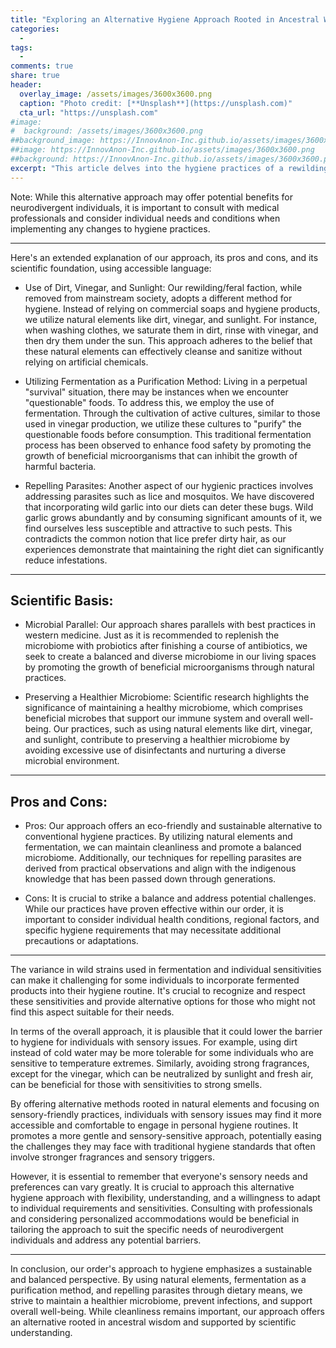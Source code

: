 ```yaml
---
title: "Exploring an Alternative Hygiene Approach Rooted in Ancestral Wisdom: A Perspective for Consideration"
categories:
  - 
tags:
  - 
comments: true
share: true
header:
  overlay_image: /assets/images/3600x3600.png
  caption: "Photo credit: [**Unsplash**](https://unsplash.com)"
  cta_url: "https://unsplash.com"
#image:
#  background: /assets/images/3600x3600.png
##background_image: https://InnovAnon-Inc.github.io/assets/images/3600x3600.png
##image: https://InnovAnon-Inc.github.io/assets/images/3600x3600.png
##background: https://InnovAnon-Inc.github.io/assets/images/3600x3600.png
excerpt: "This article delves into the hygiene practices of a rewilding/feral faction within a religious order, uncovering their alternative approach based on ancestral wisdom. By utilizing natural elements like dirt, vinegar, and sunlight, alongside fermentation for purification and dietary methods for repelling parasites, they aim to maintain a balanced microbiome and promote overall well-being. The scientific basis behind these practices is explored, highlighting the importance of preserving a healthy microbiome and embracing a sustainable perspective. Additionally, this approach is proposed as a potentially viable alternative system of hygienic standards, particularly beneficial for neurodivergent individuals who may face challenges adhering to contemporary standards."
---
```


Note: While this alternative approach may offer potential benefits for neurodivergent individuals, it is important to consult with medical professionals and consider individual needs and conditions when implementing any changes to hygiene practices.

-----

Here's an extended explanation of our approach, its pros and cons, and its scientific foundation, using accessible language:

- Use of Dirt, Vinegar, and Sunlight: Our rewilding/feral faction, while removed from mainstream society, adopts a different method for hygiene. Instead of relying on commercial soaps and hygiene products, we utilize natural elements like dirt, vinegar, and sunlight. For instance, when washing clothes, we saturate them in dirt, rinse with vinegar, and then dry them under the sun. This approach adheres to the belief that these natural elements can effectively cleanse and sanitize without relying on artificial chemicals.

- Utilizing Fermentation as a Purification Method: Living in a perpetual "survival" situation, there may be instances when we encounter "questionable" foods. To address this, we employ the use of fermentation. Through the cultivation of active cultures, similar to those used in vinegar production, we utilize these cultures to "purify" the questionable foods before consumption. This traditional fermentation process has been observed to enhance food safety by promoting the growth of beneficial microorganisms that can inhibit the growth of harmful bacteria.

- Repelling Parasites: Another aspect of our hygienic practices involves addressing parasites such as lice and mosquitos. We have discovered that incorporating wild garlic into our diets can deter these bugs. Wild garlic grows abundantly and by consuming significant amounts of it, we find ourselves less susceptible and attractive to such pests. This contradicts the common notion that lice prefer dirty hair, as our experiences demonstrate that maintaining the right diet can significantly reduce infestations.

-----

## Scientific Basis:

- Microbial Parallel: Our approach shares parallels with best practices in western medicine. Just as it is recommended to replenish the microbiome with probiotics after finishing a course of antibiotics, we seek to create a balanced and diverse microbiome in our living spaces by promoting the growth of beneficial microorganisms through natural practices.

- Preserving a Healthier Microbiome: Scientific research highlights the significance of maintaining a healthy microbiome, which comprises beneficial microbes that support our immune system and overall well-being. Our practices, such as using natural elements like dirt, vinegar, and sunlight, contribute to preserving a healthier microbiome by avoiding excessive use of disinfectants and nurturing a diverse microbial environment.

-----

## Pros and Cons:

- Pros: Our approach offers an eco-friendly and sustainable alternative to conventional hygiene practices. By utilizing natural elements and fermentation, we can maintain cleanliness and promote a balanced microbiome. Additionally, our techniques for repelling parasites are derived from practical observations and align with the indigenous knowledge that has been passed down through generations.

- Cons: It is crucial to strike a balance and address potential challenges. While our practices have proven effective within our order, it is important to consider individual health conditions, regional factors, and specific hygiene requirements that may necessitate additional precautions or adaptations.

-----

The variance in wild strains used in fermentation and individual sensitivities can make it challenging for some individuals to incorporate fermented products into their hygiene routine. It's crucial to recognize and respect these sensitivities and provide alternative options for those who might not find this aspect suitable for their needs.

In terms of the overall approach, it is plausible that it could lower the barrier to hygiene for individuals with sensory issues. For example, using dirt instead of cold water may be more tolerable for some individuals who are sensitive to temperature extremes. Similarly, avoiding strong fragrances, except for the vinegar, which can be neutralized by sunlight and fresh air, can be beneficial for those with sensitivities to strong smells.

By offering alternative methods rooted in natural elements and focusing on sensory-friendly practices, individuals with sensory issues may find it more accessible and comfortable to engage in personal hygiene routines. It promotes a more gentle and sensory-sensitive approach, potentially easing the challenges they may face with traditional hygiene standards that often involve stronger fragrances and sensory triggers.

However, it is essential to remember that everyone's sensory needs and preferences can vary greatly. It is crucial to approach this alternative hygiene approach with flexibility, understanding, and a willingness to adapt to individual requirements and sensitivities. Consulting with professionals and considering personalized accommodations would be beneficial in tailoring the approach to suit the specific needs of neurodivergent individuals and address any potential barriers.


-----

In conclusion, our order's approach to hygiene emphasizes a sustainable and balanced perspective. By using natural elements, fermentation as a purification method, and repelling parasites through dietary means, we strive to maintain a healthier microbiome, prevent infections, and support overall well-being. While cleanliness remains important, our approach offers an alternative rooted in ancestral wisdom and supported by scientific understanding.

